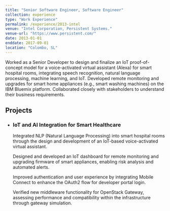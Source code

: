 ```yaml
---
title: "Senior Software Engineer, Software Engineer"
collection: experience
type: "Work Experience"
permalink: /experience/2013-intel
venue: "Intel Corporation, Persistent Systems."
venue-url: "https://www.persistent.com/" 
date: 2013-01-01
enddate: 2017-09-01
location: "Colombo, SL"
---
```


Worked as a Senior Developer to design and finalize an IoT proof-of-concept model for a voice-activated virtual assistant (Alexa) for smart hospital rooms, integrating speech recognition, natural language processing, machine learning, and IoT. Developed remote monitoring and upgrades for smart home appliances (e.g., smart washing machines) on the IBM Bluemix platform. Collaborated closely with stakeholders to understand their business requirements.

<h2>Projects</h2>

<ul>
  <li>
    <h3>IoT and AI Integration for Smart Healthcare</h3>
    <p>Integrated NLP (Natural Language Processing) into smart hospital rooms through the design and development of an IoT-based voice-activated virtual assistant.</p>
    <p>Designed and developed an IoT dashboard for remote monitoring and upgrading firmware of smart appliances, enabling risk analysis and automated alerts.</p>
    <p>Improved authentication and user experience by integrating Mobile Connect to enhance the OAuth2 flow for developer portal login.</p>
    <p>Verified new middleware functionality for OpenStack Gateway, assessing performance and compatibility within the infrastructure through gateway simulation.</p>
  </li>
</ul>
